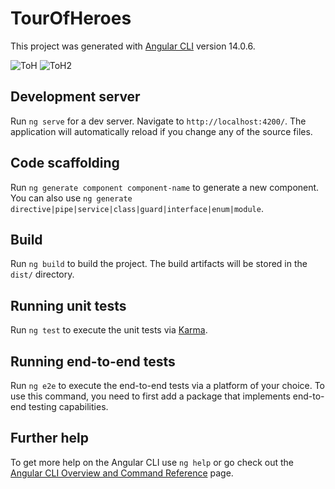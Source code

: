 # TourOfHeroes

This project was generated with [Angular CLI](https://github.com/angular/angular-cli) version 14.0.6.

![ToH](https://user-images.githubusercontent.com/86887225/185668284-ccc26018-b95d-4cc1-a629-65c1f10ce62d.gif)
![ToH2](https://user-images.githubusercontent.com/86887225/185668309-a2b93a76-7f87-462b-9ca1-79956dc26aa4.gif)


## Development server

Run `ng serve` for a dev server. Navigate to `http://localhost:4200/`. The application will automatically reload if you change any of the source files.

## Code scaffolding

Run `ng generate component component-name` to generate a new component. You can also use `ng generate directive|pipe|service|class|guard|interface|enum|module`.

## Build

Run `ng build` to build the project. The build artifacts will be stored in the `dist/` directory.

## Running unit tests

Run `ng test` to execute the unit tests via [Karma](https://karma-runner.github.io).

## Running end-to-end tests

Run `ng e2e` to execute the end-to-end tests via a platform of your choice. To use this command, you need to first add a package that implements end-to-end testing capabilities.

## Further help

To get more help on the Angular CLI use `ng help` or go check out the [Angular CLI Overview and Command Reference](https://angular.io/cli) page.
